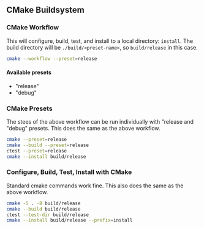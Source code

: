 ## CMake Buildsystem
### CMake Workflow
This will configure, build, test, and install to a local directory: `install`. The build directory will be `./build/<preset-name>`, so `build/release` in this case.
```bash
cmake --workflow --preset=release
```
#### Available presets
- "release"
- "debug"
### CMake Presets
The stees of the above workflow can be run individually with "release and "debug" presets. This does the same as the above workflow.
```bash
cmake --preset=release
cmake --build --preset=release
ctest --preset=release
cmake --install build/release
```
### Configure, Build, Test, Install with CMake
Standard cmake commands work fine. This also does the same as the above workflow.
```bash
cmake -S . -B build/release
cmake --build build/release
ctest --test-dir build/release
cmake --install build/release --prefix=install
```
